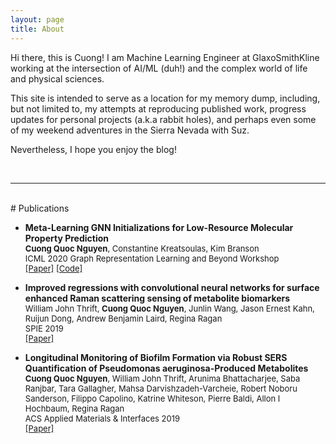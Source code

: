 ```yaml
---
layout: page
title: About
---
```

<!-- <div class="circularProfilePic"></div> -->

<!-- <p class="message">
  Hey there! This page is included as an example. Feel free to customize it for your own use upon downloading. Carry on!
</p> -->

<!-- <div class="CircularProfilePic"></div> -->

Hi there, this is Cuong! I am Machine Learning Engineer at GlaxoSmithKline working at the intersection of AI/ML (duh!) and the complex world of life and physical sciences. 

This site is intended to serve as a location for my memory dump, including, but not limited to, my attempts at reproducing published work, progress updates for personal projects (a.k.a rabbit holes), and perhaps even some of my weekend adventures in the Sierra Nevada with Suz. 

Nevertheless, I hope you enjoy the blog!

<br>

___
<br>
# Publications
<ul>
  <li>
    <p>
    <b>Meta-Learning GNN Initializations for Low-Resource Molecular Property Prediction</b><br/>
    <font size="2"><b>Cuong Quoc Nguyen</b>, Constantine Kreatsoulas, Kim Branson<br/>
    ICML 2020 Graph Representation Learning and Beyond Workshop<br/>
    <a href="https://arxiv.org/abs/2003.05996">[Paper]</a> <a href="https://github.com/GSK-AI/meta-learning-qsar">[Code]</a> </font>
    </p>
  </li>
  <li>
    <p>
    <b>Improved regressions with convolutional neural networks for surface enhanced Raman scattering sensing of metabolite biomarkers</b><br/>
    <font size="2">William John Thrift, <b>Cuong Quoc Nguyen</b>, Junlin Wang, Jason Ernest Kahn, Ruijun Dong, Andrew Benjamin Laird, Regina Ragan<br/>
    SPIE 2019<br/>
    <a href="https://doi.org/10.1117/12.2535410">[Paper]</a> </font>
    </p>
  </li>
  <li>
    <p>
    <b>Longitudinal Monitoring of Biofilm Formation via Robust SERS Quantification of Pseudomonas aeruginosa-Produced Metabolites</b><br/>
    <font size="2"><b>Cuong Quoc Nguyen</b>, William John Thrift, Arunima Bhattacharjee, Saba Ranjbar, Tara Gallagher, Mahsa Darvishzadeh-Varcheie, Robert Noboru Sanderson, Filippo Capolino, Katrine Whiteson, Pierre Baldi, Allon I Hochbaum, Regina Ragan<br/>
    ACS Applied Materials & Interfaces 2019<br/>
    <a href="https://pubs.acs.org/doi/full/10.1021/acsami.7b18592">[Paper]</a></font>
    </p>
  </li>   
</ul>